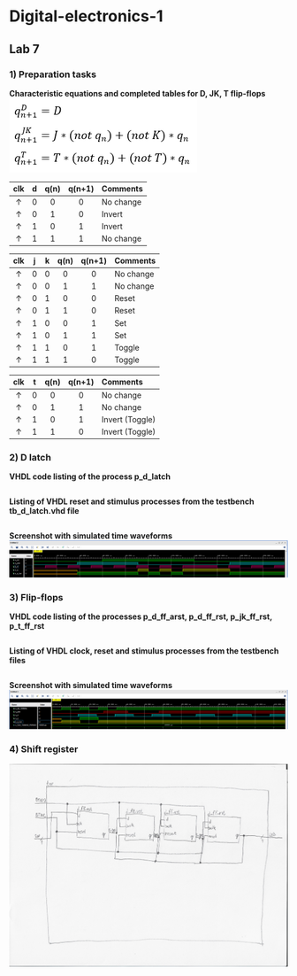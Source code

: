 # Digital-electronics-1
## Lab 7
### 1) Preparation tasks
**Characteristic equations and completed tables for D, JK, T flip-flops**
![equations](images/equations.png)

 | **clk** | **d** | **q(n)** | **q(n+1)** | **Comments** |
   | :-: | :-: | :-: | :-: | :-- |
   | ↑ | 0 | 0 | 0 | No change |
   | ↑ | 0 | 1 | 0 | Invert |
   | ↑ | 1 | 0 | 1 | Invert |
   | ↑ | 1 | 1 | 1 | No change |

   | **clk** | **j** | **k** | **q(n)** | **q(n+1)** | **Comments** |
   | :-: | :-: | :-: | :-: | :-: | :-- |
   | ↑ | 0 | 0 | 0 | 0 | No change |
   | ↑ | 0 | 0 | 1 | 1 | No change |
   | ↑ | 0 | 1 | 0 | 0 | Reset |
   | ↑ | 0 | 1 | 1 | 0 | Reset |
   | ↑ | 1 | 0 | 0 | 1 | Set |
   | ↑ | 1 | 0 | 1 | 1 | Set |
   | ↑ | 1 | 1 | 0 | 1 | Toggle |
   | ↑ | 1 | 1 | 1 | 0 | Toggle |

   | **clk** | **t** | **q(n)** | **q(n+1)** | **Comments** |
   | :-: | :-: | :-: | :-: | :-- |
   | ↑ | 0 | 0 | 0 | No change |
   | ↑ | 0 | 1 | 1 | No change |
   | ↑ | 1 | 0 | 1 | Invert (Toggle) |
   | ↑ | 1 | 1 | 0 | Invert (Toggle) |

### 2) D latch
**VHDL code listing of the process p_d_latch**
```vhdl

```

**Listing of VHDL reset and stimulus processes from the testbench tb_d_latch.vhd file**
```vhdl

```

**Screenshot with simulated time waveforms**
![Simulation](images/simulation.png)

### 3) Flip-flops
**VHDL code listing of the processes p_d_ff_arst, p_d_ff_rst, p_jk_ff_rst, p_t_ff_rst**
```vhdl

```

**Listing of VHDL clock, reset and stimulus processes from the testbench files**
```vhdl

```

**Screenshot with simulated time waveforms**
![Simulation](images/simulation2.png)

### 4) Shift register
![schematic](images/schematic.png)


